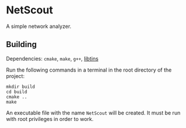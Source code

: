 # NetScout

A simple network analyzer.

## Building

Dependencies: `cmake`, `make`, `g++`, [libtins](https://github.com/mfontanini/libtins)

Run the following commands in a terminal in the root directory of the project:
```
mkdir build
cd build
cmake ..
make
```
An executable file with the name `NetScout` will be created. It must be run with root privileges in order to work.
